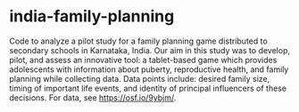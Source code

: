 # india-family-planning

Code to analyze a pilot study for a family planning game distributed to secondary schools in Karnataka, India. Our aim in this study was to develop, pilot, and assess an innovative tool: a tablet-based game which provides adolescents with information about puberty, reproductive health, and family planning while collecting data. Data points include: desired family size, timing of important life events, and identity of principal influencers of these decisions. For data, see https://osf.io/9ybjm/. 